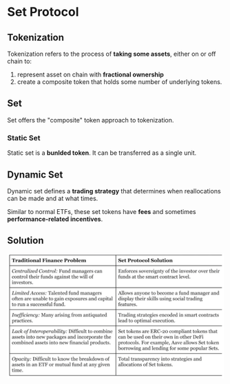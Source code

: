 # Set Protocol

## Tokenization

Tokenization refers to the process of **taking some assets**, either on or off chain to:

1. represent asset on chain with **fractional ownership**
2. create a composite token that holds some number of underlying tokens.

## Set

Set offers the "composite" token approach to tokenization.

### Static Set

Static set is a **bunlded token**. It can be transferred as a single unit.

## Dynamic Set

Dynamic set defines a **trading strategy** that determines when reallocations can be made and at what times.

Similar to normal ETFs, these set tokens have **fees** and sometimes **performance-related incentives**.

## Solution

![solution](./images/set-solution.png)
